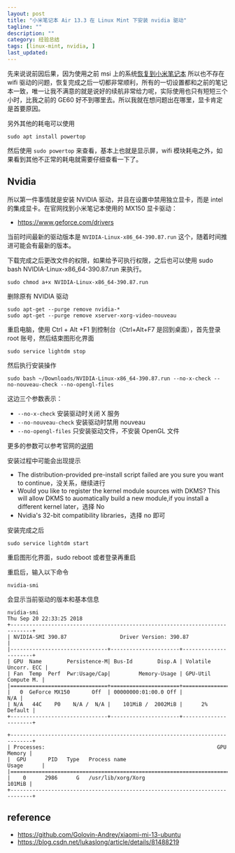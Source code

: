 ```yaml
---
layout: post
title: "小米笔记本 Air 13.3 在 Linux Mint 下安装 nvidia 驱动"
tagline: ""
description: ""
category: 经验总结
tags: [linux-mint, nvidia, ]
last_updated:
---
```


先来说说前因后果，因为使用之前 msi 上的系统[恢复到小米笔记本](/post/2016/08/clonezilla-clone-system.html) 所以也不存在 wifi 驱动的问题，恢复完成之后一切都非常顺利，所有的一切设置都和之前的笔记本一致，唯一让我不满意的就是说好的续航非常给力呢，实际使用也只有短短三个小时，比我之前的 GE60 好不到哪里去。所以我就在想问题出在哪里，显卡肯定是首要原因。

另外其他的耗电可以使用

    sudo apt install powertop

然后使用 `sudo powertop` 来查看，基本上也就是显示屏，wifi 模块耗电之外，如果看到其他不正常的耗电就需要仔细查看一下了。

## Nvidia
所以第一件事情就是安装 NVIDIA 驱动，并且在设置中禁用独立显卡，而是 intel 的集成显卡。在官网找到小米笔记本使用的 MX150 显卡驱动：

- <https://www.geforce.com/drivers>

当前时间最新的驱动版本是 `NVIDIA-Linux-x86_64-390.87.run` 这个，随着时间推进可能会有最新的版本。

下载完成之后更改文件的权限，如果给予可执行权限，之后也可以使用 sudo bash NVIDIA-Linux-x86_64-390.87.run 来执行。

    sudo chmod a+x NVIDIA-Linux-x86_64-390.87.run

删除原有 NVIDIA 驱动

    sudo apt-get --purge remove nvidia-*
    sudo apt-get --purge remove xserver-xorg-video-nouveau

重启电脑，使用 Ctrl + Alt +F1 到控制台（Ctrl+Alt+F7 是回到桌面），首先登录 root 账号，然后结束图形化界面

    sudo service lightdm stop

然后执行安装操作

    sudo bash ~/Downloads/NVIDIA-Linux-x86_64-390.87.run --no-x-check --no-nouveau-check --no-opengl-files

 这边三个参数表示：

 - `--no-x-check` 安装驱动时关闭 X 服务
 - `--no-nouveau-check` 安装驱动时禁用 nouveau
 - `--no-opengl-files` 只安装驱动文件，不安装 OpenGL 文件

更多的参数可以参考官网的[说明](http://download.nvidia.com/XFree86/Linux-x86_64/390.87/README/)

安装过程中可能会出现提示

- The distribution-provided pre-install script failed are you sure you want to continue，没关系，继续进行
- Would you like to register the kernel module sources with DKMS? This will allow DKMS to auomatically build a new module,if you install a different kernel later，选择 No
- Nvidia's 32-bit compatibility libraries，选择 no 即可

安装完成之后

    sudo service lightdm start

重启图形化界面，sudo reboot 或者登录再重启

重启后，输入以下命令

    nvidia-smi

会显示当前驱动的版本和基本信息

    nvidia-smi
    Thu Sep 20 22:33:25 2018
    +-----------------------------------------------------------------------------+
    | NVIDIA-SMI 390.87                 Driver Version: 390.87                    |
    |-------------------------------+----------------------+----------------------+
    | GPU  Name        Persistence-M| Bus-Id        Disp.A | Volatile Uncorr. ECC |
    | Fan  Temp  Perf  Pwr:Usage/Cap|         Memory-Usage | GPU-Util  Compute M. |
    |===============================+======================+======================|
    |   0  GeForce MX150       Off  | 00000000:01:00.0 Off |                  N/A |
    | N/A   44C    P0    N/A /  N/A |    101MiB /  2002MiB |      2%      Default |
    +-------------------------------+----------------------+----------------------+

    +-----------------------------------------------------------------------------+
    | Processes:                                                       GPU Memory |
    |  GPU       PID   Type   Process name                             Usage      |
    |=============================================================================|
    |    0      2986      G   /usr/lib/xorg/Xorg                           101MiB |
    +-----------------------------------------------------------------------------+


## reference

- <https://github.com/Golovin-Andrey/xiaomi-mi-13-ubuntu>
- <https://blog.csdn.net/lukaslong/article/details/81488219>
